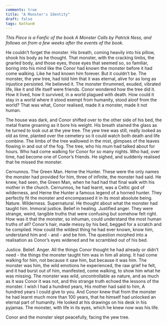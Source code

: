 ```yaml
---
comments: true
title: "A Monster's Identity"
draft: false
tags: NathanW
---
```

 
<i>This Piece is a Fanfic of the book A Monster Calls by Patrick Ness, and follows on from a few weeks after the events of the book.</i>

He couldn’t forget the monster. His breath, coming heavily into his pillow, shook his body as he thought. That monster, with the cracking limbs, the gnarled body, and those eyes, those eyes that seemed so, so familiar, boring into his mind like the Conor had known the monster before it had come walking. Like he had known him forever. But it couldn’t be. The monster, the yew tree, had told him that it was eternal, alive for as long as injustice persisted. He believed it. The monster thrummed, exuded, vibrated life, like it and life itself were friends. Conor wondered how the tree did it. How it lived, how it survived, in a world plagued with death. How could it stay in a world where it stood exempt from humanity, stood aloof from the world? That was what, Conor realised, made it a monster, made it not human.

The house was dark, and Conor shifted over to the other side of his bed, the metal frame groaning as it bore his weight. His breath stained the glass as he turned to look out at the yew tree. The yew tree was still, really looked as old as time, planted over the cemetery so it could watch both death and life combine. The limbs of the tree wallowed in the mist, glimpses of the leaves flowing in and out of the fog. The tree, who his mum had talked about for hours. Who had come walking for Conor for so many nights. Who had, over time, had become one of Conor’s friends. He sighed, and suddenly realised that he missed the monster.

Cernunnos. The Green Man. Herne the Hunter. These were the only names the monster had provided for him, three of infinite, the monster had said. He knew, had seen, the Green Man, when he had had that final walk with his mother in the church. Cernunnos, he had learnt, was a Celtic god of wilderness, and Herne the Hunter a famous legend of a horned hunter. They perfectly fit the monster and encompassed it in its most absolute being. Nature. Wilderness. Supernatural. He thought about what the monster had taught him. Immoral justice. Belief in healing. Justified anger. They were strange, weird, tangible truths that were confusing but somehow felt right. How was it that the monster, so inhuman, could understand the most human truths of all? Conor’s hair, made messy by his bed, begged for a scratch and he complied. How could the wildest thing he had ever known, know him, understand him and - and - and be him. The question morphed into a realisation as Conor’s eyes widened and he scrambled out of his bed.

Justice. Belief. Anger. All the things Conor thought he had already or didn’t need - the things the monster taught him was in him all along. It had come walking for him, not because it saw him, but because it was him. The monster was him, the wild emotions he experienced, the raw grief he felt, and it had burst out of him, manifested, come walking, to show him what he was missing. The monster was wild, uncontrollable as nature, and as much as it was Conor it was not, and this strange truth echoed the lessons of the monster. I wish I had a hundred years, His mother had said to him, A hundred years I could give to you. And Conor knew that from the monster he had learnt much more than 100 years, that he himself had unlocked an eternal part of humanity. He looked at his drawings on his desk in his pyjamas. The monster, with life in its eyes, which he knew now was his life.

Conor and the monster slept peacefully, facing the yew tree.
